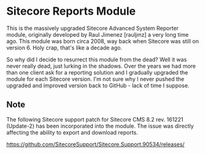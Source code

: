 # Sitecore Reports Module

This is the massively upgraded Sitecore Advanced System Reporter module, originally developed by Raul Jimenez [rauljmz] a very long time ago. This module was born circa 2008, way back when Sitecore was still on version 6. Holy crap, that's like a decade ago.

So why did I decide to resurrect this module from the dead?
Well it was never really dead, just lurking in the shadows. Over the years we had more than one client ask for a reporting solution and I gradually upgraded the module for each Sitecore version. I'm not sure why I never pushed the upgraded and improved version back to GitHub - lack of time I suppose.


## Note

The following Sitecore support patch for Sitecore CMS 8.2 rev. 161221 (Update-2) has been incorporated into the module.
The issue was directly affecting the ability to export and download reports.

https://github.com/SitecoreSupport/Sitecore.Support.90534/releases/
